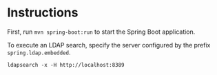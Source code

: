 # Instructions

First, run `mvn spring-boot:run` to start the Spring Boot application.

To execute an LDAP search, specify the server configured by the prefix `spring.ldap.embedded`.

    ldapsearch -x -H http://localhost:8389
